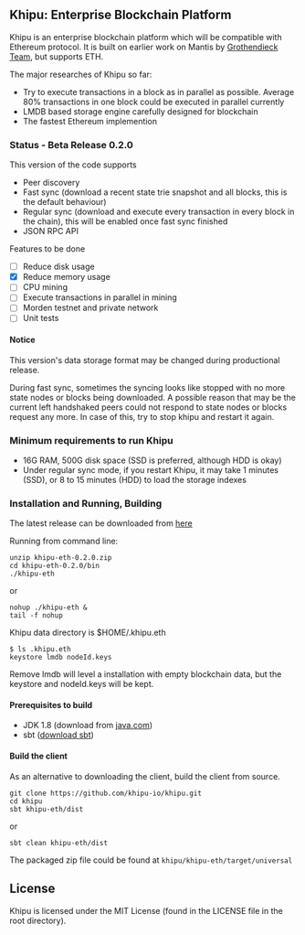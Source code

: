 ## Khipu: Enterprise Blockchain Platform

Khipu is an enterprise blockchain platform which will be compatible with Ethereum protocol.
It is built on earlier work on Mantis by [Grothendieck Team](https://iohk.io/projects/ethereum-classic/), but supports ETH.

The major researches of Khipu so far:

  - Try to execute transactions in a block as in parallel as possible. Average 80% transactions in one block could be executed in parallel currently
  - LMDB based storage engine carefully designed for blockchain
  - The fastest Ethereum implemention

### Status - Beta Release 0.2.0

This version of the code supports

  - Peer discovery
  - Fast sync (download a recent state trie snapshot and all blocks, this is the default behaviour)
  - Regular sync (download and execute every transaction in every block in the chain), this will be enabled once fast sync finished
  - JSON RPC API

Features to be done

  - [ ] Reduce disk usage
  - [x] Reduce memory usage
  - [ ] CPU mining
  - [ ] Execute transactions in parallel in mining
  - [ ] Morden testnet and private network
  - [ ] Unit tests

#### Notice

This version's data storage format may be changed during productional release.

During fast sync, sometimes the syncing looks like stopped with no more state nodes or blocks being downloaded. A possible reason that may be the current left handshaked peers could not respond to state nodes or blocks request any more. In case of this, try to stop khipu and restart it again.


### Minimum requirements to run Khipu

  - 16G RAM, 500G disk space (SSD is preferred, although HDD is okay)
  - Under regular sync mode, if you restart Khipu, it may take 1 minutes (SSD), or 8 to 15 minutes (HDD) to load the storage indexes

### Installation and Running, Building

The latest release can be downloaded from [here](https://github.com/khipu-io/khipu/releases)

Running from command line:


```
unzip khipu-eth-0.2.0.zip
cd khipu-eth-0.2.0/bin
./khipu-eth
```
or
```
nohup ./khipu-eth &
tail -f nohup
```

Khipu data directory is $HOME/.khipu.eth

```
$ ls .khipu.eth
keystore lmdb nodeId.keys
```

Remove lmdb will level a installation with empty blockchain data, but the keystore and nodeId.keys will be kept.


#### Prerequisites to build

- JDK 1.8 (download from [java.com](http://www.java.com))
- sbt ([download sbt](http://www.scala-sbt.org/download.html))

#### Build the client

As an alternative to downloading the client, build the client from source.

```
git clone https://github.com/khipu-io/khipu.git
cd khipu
sbt khipu-eth/dist
```
or
```
sbt clean khipu-eth/dist
```

The packaged zip file could be found at `khipu/khipu-eth/target/universal`

## License

Khipu is licensed under the MIT License (found in the LICENSE file in the root directory).

